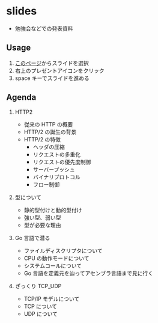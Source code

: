 # slides

- 勉強会などでの発表資料

## Usage

1. [このページ](http://nbviewer.jupyter.org/github/mrsekut/slides/tree/master/)からスライドを選択
2. 右上のプレゼントアイコンをクリック
3. space キーでスライドを進める

## Agenda

1. HTTP2

   - 従来の HTTP の概要
   - HTTP/2 の誕生の背景
   - HTTP/2 の特徴
     - ヘッダの圧縮
     - リクエストの多重化
     - リクエストの優先度制御
     - サーバープッシュ
     - バイナリプロトコル
     - フロー制御

2. 型について

   - 静的型付けと動的型付け
   - 強い型、弱い型
   - 型が必要な理由

3. Go 言語で潜る

   - ファイルディスクリプタについて
   - CPU の動作モードについて
   - システムコールについて
   - Go 言語を定義元を辿ってアセンブラ言語まで見に行く

4. ざっくり TCP_UDP
   - TCP/IP モデルについて
   - TCP について
   - UDP について
